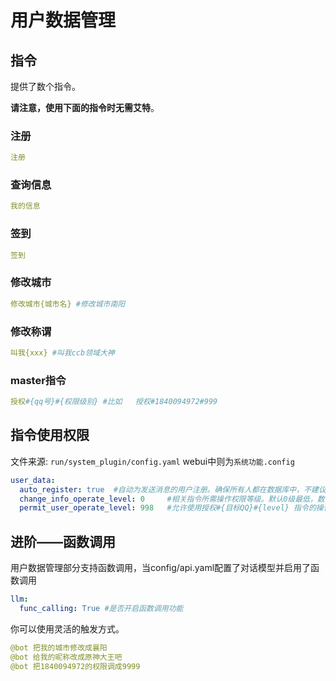 # 用户数据管理
## 指令
提供了数个指令。

**请注意，使用下面的指令时无需艾特**。
### 注册
```yaml
注册
```
### 查询信息
```yaml
我的信息
```
### 签到
```yaml
签到
```
### 修改城市
```yaml
修改城市{城市名} #修改城市南阳
```
### 修改称谓
```yaml
叫我{xxx} #叫我ccb领域大神
```
### master指令
```yaml
授权#{qq号}#{权限级别} #比如   授权#1840094972#999 
```
## 指令使用权限
文件来源: `run/system_plugin/config.yaml` webui中则为`系统功能.config`
```yaml
user_data:
  auto_register: true  #自动为发送消息的用户注册。确保所有人都在数据库中，不建议关。
  change_info_operate_level: 0     #相关指令所需操作权限等级。默认0级最低，数字越大等级越高
  permit_user_operate_level: 998   #允许使用授权#{目标QQ}#{level} 指令的操作权限等级
```
## 进阶——函数调用
用户数据管理部分支持函数调用，当config/api.yaml配置了对话模型并启用了函数调用
```yaml
llm:
  func_calling: True #是否开启函数调用功能
```
你可以使用灵活的触发方式。
```yaml
@bot 把我的城市修改成襄阳
@bot 给我的昵称改成原神大王吧
@bot 把1840094972的权限调成9999
```